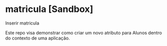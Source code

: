 # matricula [Sandbox]
Inserir matricula

Este repo visa demonstrar como criar um novo atributo para Alunos dentro do contexto de uma aplicação.

